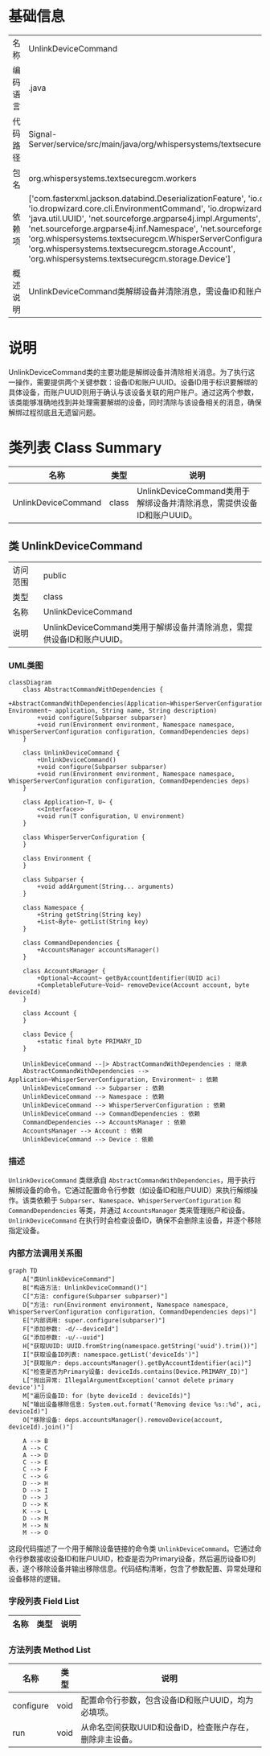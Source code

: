 # 基础信息

|      |      |
|------|------|
| 名称 | UnlinkDeviceCommand |
| 编码语言 | .java |
| 代码路径 | Signal-Server/service/src/main/java/org/whispersystems/textsecuregcm/workers/UnlinkDeviceCommand.java |
| 包名 | org.whispersystems.textsecuregcm.workers |
| 依赖项 | ['com.fasterxml.jackson.databind.DeserializationFeature', 'io.dropwizard.core.Application', 'io.dropwizard.core.cli.EnvironmentCommand', 'io.dropwizard.core.setup.Environment', 'java.util.List', 'java.util.UUID', 'net.sourceforge.argparse4j.impl.Arguments', 'net.sourceforge.argparse4j.inf.Namespace', 'net.sourceforge.argparse4j.inf.Subparser', 'org.whispersystems.textsecuregcm.WhisperServerConfiguration', 'org.whispersystems.textsecuregcm.storage.Account', 'org.whispersystems.textsecuregcm.storage.Device'] |
| 概述说明 | UnlinkDeviceCommand类解绑设备并清除消息，需设备ID和账户UUID。 |

# 说明

UnlinkDeviceCommand类的主要功能是解绑设备并清除相关消息。为了执行这一操作，需要提供两个关键参数：设备ID和账户UUID。设备ID用于标识要解绑的具体设备，而账户UUID则用于确认与该设备关联的用户账户。通过这两个参数，该类能够准确地找到并处理需要解绑的设备，同时清除与该设备相关的消息，确保解绑过程彻底且无遗留问题。

# 类列表 Class Summary

| 名称   | 类型  | 说明 |
|-------|------|-------------|
| UnlinkDeviceCommand | class | UnlinkDeviceCommand类用于解绑设备并清除消息，需提供设备ID和账户UUID。 |



## 类 UnlinkDeviceCommand

|      |      |
|------|------|
| 访问范围 | public |
| 类型 | class |
| 名称 | UnlinkDeviceCommand |
| 说明 | UnlinkDeviceCommand类用于解绑设备并清除消息，需提供设备ID和账户UUID。 |


### UML类图

```mermaid
classDiagram
    class AbstractCommandWithDependencies {
        +AbstractCommandWithDependencies(Application~WhisperServerConfiguration, Environment~ application, String name, String description)
        +void configure(Subparser subparser)
        +void run(Environment environment, Namespace namespace, WhisperServerConfiguration configuration, CommandDependencies deps)
    }

    class UnlinkDeviceCommand {
        +UnlinkDeviceCommand()
        +void configure(Subparser subparser)
        +void run(Environment environment, Namespace namespace, WhisperServerConfiguration configuration, CommandDependencies deps)
    }

    class Application~T, U~ {
        <<Interface>>
        +void run(T configuration, U environment)
    }

    class WhisperServerConfiguration {
    }

    class Environment {
    }

    class Subparser {
        +void addArgument(String... arguments)
    }

    class Namespace {
        +String getString(String key)
        +List~Byte~ getList(String key)
    }

    class CommandDependencies {
        +AccountsManager accountsManager()
    }

    class AccountsManager {
        +Optional~Account~ getByAccountIdentifier(UUID aci)
        +CompletableFuture~Void~ removeDevice(Account account, byte deviceId)
    }

    class Account {
    }

    class Device {
        +static final byte PRIMARY_ID
    }

    UnlinkDeviceCommand --|> AbstractCommandWithDependencies : 继承
    AbstractCommandWithDependencies --> Application~WhisperServerConfiguration, Environment~ : 依赖
    UnlinkDeviceCommand --> Subparser : 依赖
    UnlinkDeviceCommand --> Namespace : 依赖
    UnlinkDeviceCommand --> WhisperServerConfiguration : 依赖
    UnlinkDeviceCommand --> CommandDependencies : 依赖
    CommandDependencies --> AccountsManager : 依赖
    AccountsManager --> Account : 依赖
    UnlinkDeviceCommand --> Device : 依赖
```

### 描述
`UnlinkDeviceCommand` 类继承自 `AbstractCommandWithDependencies`，用于执行解绑设备的命令。它通过配置命令行参数（如设备ID和账户UUID）来执行解绑操作。该类依赖于 `Subparser`、`Namespace`、`WhisperServerConfiguration` 和 `CommandDependencies` 等类，并通过 `AccountsManager` 类来管理账户和设备。`UnlinkDeviceCommand` 在执行时会检查设备ID，确保不会删除主设备，并逐个移除指定设备。


### 内部方法调用关系图

```mermaid
graph TD
    A["类UnlinkDeviceCommand"]
    B["构造方法: UnlinkDeviceCommand()"]
    C["方法: configure(Subparser subparser)"]
    D["方法: run(Environment environment, Namespace namespace, WhisperServerConfiguration configuration, CommandDependencies deps)"]
    E["内部调用: super.configure(subparser)"]
    F["添加参数: -d/--deviceId"]
    G["添加参数: -u/--uuid"]
    H["获取UUID: UUID.fromString(namespace.getString('uuid').trim())"]
    I["获取设备ID列表: namespace.getList('deviceIds')"]
    J["获取账户: deps.accountsManager().getByAccountIdentifier(aci)"]
    K["检查是否为Primary设备: deviceIds.contains(Device.PRIMARY_ID)"]
    L["抛出异常: IllegalArgumentException('cannot delete primary device')"]
    M["遍历设备ID: for (byte deviceId : deviceIds)"]
    N["输出设备移除信息: System.out.format('Removing device %s::%d', aci, deviceId)"]
    O["移除设备: deps.accountsManager().removeDevice(account, deviceId).join()"]

    A --> B
    A --> C
    A --> D
    C --> E
    C --> F
    C --> G
    D --> H
    D --> I
    D --> J
    D --> K
    K --> L
    D --> M
    M --> N
    M --> O
```

这段代码描述了一个用于解除设备链接的命令类 `UnlinkDeviceCommand`。它通过命令行参数接收设备ID和账户UUID，检查是否为Primary设备，然后遍历设备ID列表，逐个移除设备并输出移除信息。代码结构清晰，包含了参数配置、异常处理和设备移除的逻辑。

### 字段列表 Field List

| 名称  | 类型  | 说明 |
|-------|-------|------|

### 方法列表 Method List

| 名称  | 类型  | 说明 |
|-------|-------|------|
| configure | void | 配置命令行参数，包含设备ID和账户UUID，均为必填项。 |
| run | void | 从命名空间获取UUID和设备ID，检查账户存在，删除非主设备。 |




